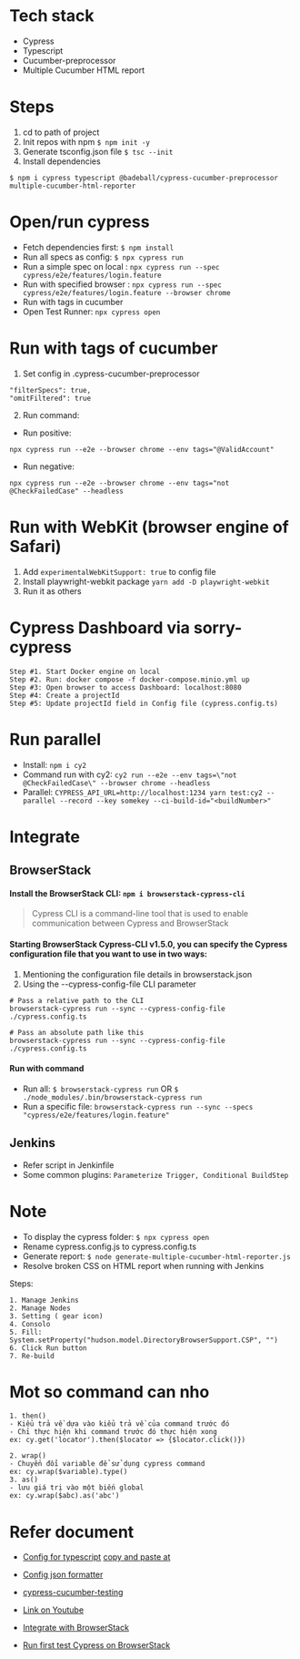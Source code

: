 # Tech stack
* Cypress
* Typescript
* Cucumber-preprocessor
* Multiple Cucumber HTML report

# Steps
1. cd to path of project
2. Init repos with npm
```$ npm init -y```
3. Generate tsconfig.json file
```$ tsc --init```
4. Install dependencies
```
$ npm i cypress typescript @badeball/cypress-cucumber-preprocessor multiple-cucumber-html-reporter
```
# Open/run cypress
* Fetch dependencies first: ```$ npm install```
* Run all specs as config: `$ npx cypress run`
* Run a simple spec on local : `npx cypress run --spec cypress/e2e/features/login.feature`
* Run with specified browser : `npx cypress run --spec cypress/e2e/features/login.feature --browser chrome`
* Run with tags in cucumber
* Open Test Runner: `npx cypress open`

# Run with tags of cucumber
1. Set config in .cypress-cucumber-preprocessor

```
"filterSpecs": true,
"omitFiltered": true
```
2. Run command: 

* Run positive:
```
npx cypress run --e2e --browser chrome --env tags="@ValidAccount"
```
* Run negative:
```
npx cypress run --e2e --browser chrome --env tags="not @CheckFailedCase" --headless
```

# Run with WebKit (browser engine of Safari)

1. Add ```experimentalWebKitSupport: true``` to config file
2. Install playwright-webkit package ```yarn add -D playwright-webkit```
3. Run it as others

# Cypress Dashboard via sorry-cypress

```
Step #1. Start Docker engine on local
Step #2. Run: docker compose -f docker-compose.minio.yml up
Step #3: Open browser to access Dashboard: localhost:8080
Step #4: Create a projectId
Step #5: Update projectId field in Config file (cypress.config.ts)
```

# Run parallel
* Install: ```npm i cy2```
* Command run with cy2: ```cy2 run --e2e --env tags=\"not @CheckFailedCase\" --browser chrome --headless```
* Parallel: ```CYPRESS_API_URL=http://localhost:1234 yarn test:cy2 --parallel --record --key somekey --ci-build-id="<buildNumber>"```

# Integrate
## BrowserStack
#### Install the BrowserStack CLI: ```npm i browserstack-cypress-cli```
> Cypress CLI is a command-line tool that is used to enable communication between Cypress and BrowserStack

#### Starting BrowserStack Cypress-CLI v1.5.0, you can specify the Cypress configuration file that you want to use in two ways:
1. Mentioning the configuration file details in browserstack.json
2. Using the --cypress-config-file CLI parameter
```
# Pass a relative path to the CLI
browserstack-cypress run --sync --cypress-config-file ./cypress.config.ts

# Pass an absolute path like this
browserstack-cypress run --sync --cypress-config-file ./cypress.config.ts
```
#### Run with command
* Run all: ```$ browserstack-cypress run```
OR ```$ ./node_modules/.bin/browserstack-cypress run```
* Run a specific file: 
```browserstack-cypress run --sync --specs "cypress/e2e/features/login.feature"```

## Jenkins
* Refer script in Jenkinfile
* Some common plugins: ```Parameterize Trigger, Conditional BuildStep```

# Note
* To display the cypress folder: ```$ npx cypress open```
* Rename cypress.config.js to cypress.config.ts
* Generate report: ```$ node generate-multiple-cucumber-html-reporter.js```
* Resolve broken CSS on HTML report when running with Jenkins

Steps:
```
1. Manage Jenkins
2. Manage Nodes
3. Setting ( gear icon)
4. Consolo
5. Fill: System.setProperty("hudson.model.DirectoryBrowserSupport.CSP", "")
6. Click Run button
7. Re-build
```

# Mot so command can nho
```
1. then()
- Kiểu trả về dựa vào kiểu trả về của command trước đó
- Chỉ thực hiện khi command trước đó thực hiện xong
ex: cy.get('locator').then($locator => {$locator.click()})

2. wrap()
- Chuyển đổi variable để sử dụng cypress command
ex: cy.wrap($variable).type()
3. as()
- lưu giá trị vào một biến global
ex: cy.wrap($abc).as('abc')
```

# Refer document
* [Config for typescript](https://github.com/badeball/cypress-cucumber-preprocessor/blob/HEAD/docs/quick-start.md)
[copy and paste at](https://github.com/badeball/cypress-cucumber-preprocessor/blob/16e400c498ce8f6a13704c7b1513f26b48540428/examples/webpack-ts/cypress.config.ts)
* [Config json formatter](https://github.com/cucumber/json-formatter)

* [cypress-cucumber-testing](https://testingbot.com/resources/articles/cypress-cucumber-testing)
* [Link on Youtube](https://www.youtube.com/watch?v=3tkAoj1YNhI)
* [Integrate with BrowserStack](https://www.browserstack.com/docs/automate/cypress/configuration-file)
* [Run first test Cypress on BrowserStack](https://www.browserstack.com/docs/automate/cypress#Test_using_public_URL)
